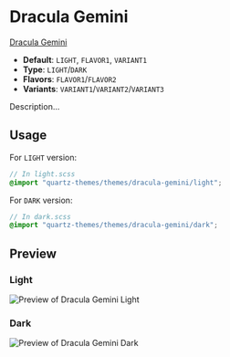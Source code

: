 # Dracula Gemini

[Dracula Gemini](https://github.com/clbn)

- **Default**: `LIGHT`, `FLAVOR1`, `VARIANT1`
- **Type**: `LIGHT`/`DARK`
- **Flavors**: `FLAVOR1`/`FLAVOR2`
- **Variants**: `VARIANT1`/`VARIANT2`/`VARIANT3`

Description...

## Usage

For `LIGHT` version:

```scss
// In light.scss
@import "quartz-themes/themes/dracula-gemini/light";
```

For `DARK` version:

```scss
// In dark.scss
@import "quartz-themes/themes/dracula-gemini/dark";
```

## Preview

### Light

![Preview of Dracula Gemini Light](preview-light.png)

### Dark

![Preview of Dracula Gemini Dark](preview-dark.png)

